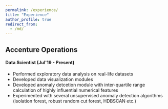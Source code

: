 ```yaml
---
permalink: /experience/
title: "Experience"
author_profile: true
redirect_from: 
  - /md/
---
```

## Accenture Operations 
#### Data Scientist (Jul'19 - Present)
* Performed exploratory data analysis on real-life datasets
* Developed data visualization modules
* Developed anomaly detcetion module with inter-quartile range calculation of highly influential numerical features
* Experimented with several unsupervised anomaly detection algorithms (isolation forest, robust random cut forest, HDBSCAN etc.)
